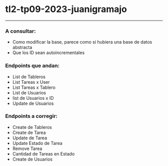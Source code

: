 # tl2-tp09-2023-juanigramajo

---
### A consultar:
- Como modificar la base, parece como si hubiera una base de datos abstracta
- Que los ID sean autoincrementales

### Endpoints que andan:
- List de Tableros
- List Tareas x User
- List Tareas x Tablero
- List de Usuarios
- list de Usuarios x ID
- Update de Usuarios

### Endpoints a corregir:
- Create de Tableros
- Create de Tarea
- Update de Tarea
- Update Estado de Tarea
- Remove Tarea
- Cantidad de Tareas en Estado
- Create de Usuarios
